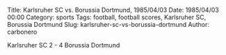 Title: Karlsruher SC vs. Borussia Dortmund, 1985/04/03
Date: 1985/04/03 00:00
Category: sports
Tags: football, football scores, Karlsruher SC, Borussia Dortmund
Slug: karlsruher-sc-vs-borussia-dortmund
Author: carbonero


Karlsruher SC 2 - 4 Borussia Dortmund

